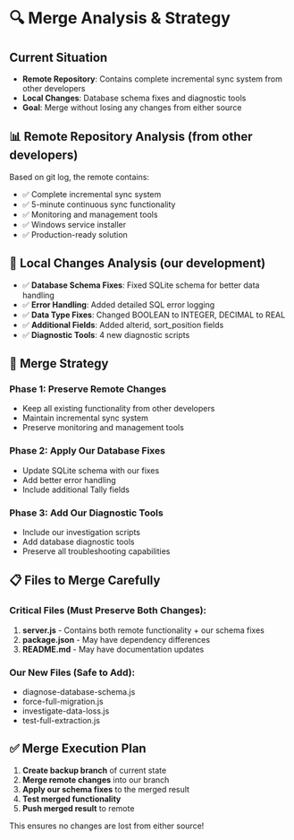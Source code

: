 # 🔍 Merge Analysis & Strategy

## Current Situation
- **Remote Repository**: Contains complete incremental sync system from other developers
- **Local Changes**: Database schema fixes and diagnostic tools
- **Goal**: Merge without losing any changes from either source

## 📊 Remote Repository Analysis (from other developers)
Based on git log, the remote contains:
- ✅ Complete incremental sync system
- ✅ 5-minute continuous sync functionality  
- ✅ Monitoring and management tools
- ✅ Windows service installer
- ✅ Production-ready solution

## 🔧 Local Changes Analysis (our development)
- ✅ **Database Schema Fixes**: Fixed SQLite schema for better data handling
- ✅ **Error Handling**: Added detailed SQL error logging
- ✅ **Data Type Fixes**: Changed BOOLEAN to INTEGER, DECIMAL to REAL
- ✅ **Additional Fields**: Added alterid, sort_position fields
- ✅ **Diagnostic Tools**: 4 new diagnostic scripts

## 🎯 Merge Strategy

### Phase 1: Preserve Remote Changes
- Keep all existing functionality from other developers
- Maintain incremental sync system
- Preserve monitoring and management tools

### Phase 2: Apply Our Database Fixes
- Update SQLite schema with our fixes
- Add better error handling
- Include additional Tally fields

### Phase 3: Add Our Diagnostic Tools
- Include our investigation scripts
- Add database diagnostic tools
- Preserve all troubleshooting capabilities

## 📋 Files to Merge Carefully

### Critical Files (Must Preserve Both Changes):
1. **server.js** - Contains both remote functionality + our schema fixes
2. **package.json** - May have dependency differences
3. **README.md** - May have documentation updates

### Our New Files (Safe to Add):
- diagnose-database-schema.js
- force-full-migration.js  
- investigate-data-loss.js
- test-full-extraction.js

## ✅ Merge Execution Plan

1. **Create backup branch** of current state
2. **Merge remote changes** into our branch
3. **Apply our schema fixes** to the merged result
4. **Test merged functionality** 
5. **Push merged result** to remote

This ensures no changes are lost from either source!
